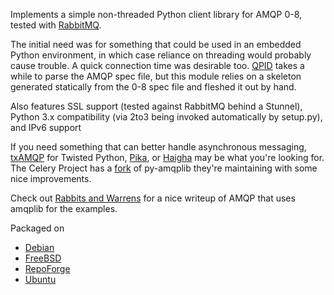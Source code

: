 Implements a simple non-threaded Python client library for AMQP 0-8, tested with [RabbitMQ](http://www.rabbitmq.com/).

The initial need was for something that could be used in an embedded Python environment, in which case reliance on threading would probably cause trouble.  A quick connection time was desirable too.  [QPID](http://cwiki.apache.org/qpid/) takes a while to parse the AMQP spec file, but this module relies on a skeleton generated statically from the 0-8 spec file and fleshed it out by hand.

Also features SSL support (tested against RabbitMQ behind a Stunnel), Python 3.x compatibility (via 2to3 being invoked automatically by setup.py), and IPv6 support

If you need something that can better handle asynchronous messaging, [txAMQP](http://launchpad.net/txamqp) for Twisted Python, [Pika](https://github.com/pika), or [Haigha](https://github.com/agoragames/haigha) may be what you're looking for.  The Celery Project has a [fork](http://amqp.readthedocs.org/) of py-amqplib they're maintaining with some nice improvements.

Check out [Rabbits and Warrens](http://blogs.digitar.com/jjww/2009/01/rabbits-and-warrens/) for a nice writeup of AMQP that uses amqplib for the examples.

Packaged on
  * [Debian](http://packages.debian.org/search?keywords=amqplib)
  * [FreeBSD](http://www.freshports.org/net/py-amqplib/)
  * [RepoForge](https://github.com/repoforge/rpms/tree/master/specs/python-amqplib)
  * [Ubuntu](http://packages.ubuntu.com/search?suite=all&searchon=names&keywords=amqplib)